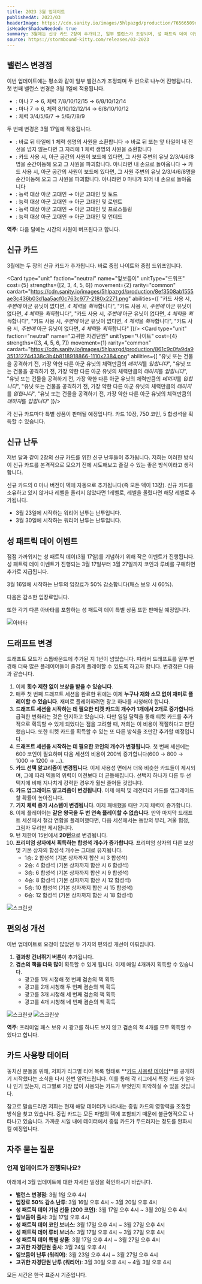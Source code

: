 ```yaml
---
title: 2023 3월 업데이트
publishedAt: 2023/03
headerImage: https://cdn.sanity.io/images/5hlpazgd/production/76566509d2090aa29393d996ce1e7f8cdda224e1-1920x622.png
isHeaderShadowNeeded: true
summary: 3월에는 신규 카드 2장이 추가되고, 일부 밸런스가 조정되며, 성 패트릭 데이 이벤트가 진행됩니다!
source: https://stormbound-kitty.com/releases/03-2023
---
```


<script>
    import Old from "$components/Old.svelte";
    import ImageBlock from "$components/ImageBlock.svelte";
    import FlexibleList from "$components/FlexibleList.svelte";
    import Icon from "$components/Icon.svelte";
    import Card from "$components/Card.svelte";
    import CardLink from "$components/CardLink.svelte";
    import Comment from "$components/Comment.svelte";
    import DiscountedBrawl from "$components/DiscountedBrawl.md";
</script>

## 밸런스 변경점
이번 업데이트에는 평소와 같이 일부 밸런스가 조정되며 두 번으로 나누어 진행됩니다. 첫 번째 밸런스 변경은 3월 1일에 적용됩니다.

  - <CardLink target="부활자 사이로" />: 마나 <Old>7</Old> → 6, 체력 <Old>7/8/10/12/15</Old> → 6/8/10/12/14
  - <CardLink target="군중의 여왕" />: 마나 <Old>7</Old> → 6, 체력 <Old>8/10/12/12/14</Old> → 6/8/10/10/12
  - <CardLink target="정신의 사원" />: 체력 <Old>3/4/5/6/7</Old> → 5/6/7/8/9

두 번째 변경은 3월 17일에 적용됩니다.

  - <CardLink target="생명의 사원" />: <Old>바로 뒤 타일에 1 체력 생명의 사원을 소환합니다</Old> → 바로 뒤 또는 앞 타일이 내 전선을 넘지 않는다면 그 자리에 1 체력 생명의 사원을 소환합니다
  - <CardLink target="공간의 사원" />: <Old>카드 사용 시, 아군 공간의 사원이 보드에 있다면, 그 사원 주변의 유닛 2/3/4/6/8명을 순간이동해 오고 그 사원을 파괴합니다. 아니라면 내 손으로 돌아옵니다</Old> → 카드 사용 시, 아군 공간의 사원이 보드에 있다면, 그 사원 주변의 유닛 2/3/4/6/8명을 순간이동해 오고 그 사원을 파괴합니다. 아니라면 0 마나가 되어 내 손으로 돌아옵니다
  - <CardLink target="역병 군주" />: 능력 대상 <Old>아군 고대인</Old> → 아군 고대인 및 토드
  - <CardLink target="흡수하는 말썽쟁이" />: 능력 대상 <Old>아군 고대인</Old> → 아군 고대인 및 로덴트
  - <CardLink target="오르곤 착취자" />: 능력 대상 <Old>아군 고대인</Old> → 아군 고대인 및 프로스틀링
  - <CardLink target="순교의 기식자" />: 능력 대상 <Old>아군 고대인</Old> → 아군 고대인 및 언데드

<Comment>

**역주**: 다음 달에는 시간의 사원이 버프된다고 합니다.

</Comment>

## 신규 카드
3월에는 두 장의 신규 카드가 추가됩니다. 바로 중립 나이트와 중립 드워프입니다.

<Card type="unit" faction="neutral" name="잎보듬이" unitType="드워프" cost={5} strengths={[2, 3, 4, 5, 6]} movement={2} rarity="common" cardart="https://cdn.sanity.io/images/5hlpazgd/production/8ef3508ab1555ae3c436b03d1aa5acf0c763c977-2180x2271.png" abilities={[
    "카드 사용 시, *주변에* 아군 유닛이 없다면, *4 체력*을 *획득*합니다",
    "카드 사용 시, *주변에* 아군 유닛이 없다면, *4 체력*을 *획득*합니다",
    "카드 사용 시, *주변에* 아군 유닛이 없다면, *4 체력*을 *획득*합니다",
    "카드 사용 시, *주변에* 아군 유닛이 없다면, *4 체력*을 *획득*합니다",
    "카드 사용 시, *주변에* 아군 유닛이 없다면, *4 체력*을 *획득*합니다"
]}/>
<Card type="unit" faction="neutral" name="고귀한 자경단원" unitType="나이트" cost={4} strengths={[3, 4, 5, 6, 7]} movement={1} rarity="common" cardart="https://cdn.sanity.io/images/5hlpazgd/production/861c9c0fa9da935131274d338c3b4b8118918866-1110x2384.png" abilities={[
    "유닛 또는 건물을 공격하기 전, 가장 약한 다른 아군 유닛의 체력만큼의 *데미지*를 *입힙니다*",
    "유닛 또는 건물을 공격하기 전, 가장 약한 다른 아군 유닛의 체력만큼의 *데미지*를 *입힙니다*",
    "유닛 또는 건물을 공격하기 전, 가장 약한 다른 아군 유닛의 체력만큼의 *데미지*를 *입힙니다*",
    "유닛 또는 건물을 공격하기 전, 가장 약한 다른 아군 유닛의 체력만큼의 *데미지*를 *입힙니다*",
    "유닛 또는 건물을 공격하기 전, 가장 약한 다른 아군 유닛의 체력만큼의 *데미지*를 *입힙니다*"
]}/>

각 신규 카드마다 특별 상품이 판매될 예정입니다. 카드 10장, <Icon type="coin" /> 750 코인, <Icon type="stone" /> 5 합성석을 획득할 수 있습니다.

## 신규 난투
저번 달과 같이 2장의 신규 카드를 위한 신규 난투들이 추가됩니다. 저희는 이러한 방식이 신규 카드를 본격적으로 모으기 전에 시도해보고 즐길 수 있는 좋은 방식이라고 생각합니다.

신규 카드의 0 마나 버전이 덱에 자동으로 추가됩니다(즉 모든 덱이 13장). 신규 카드를 소유하고 있지 않거나 레벨을 올리지 않았다면 1레벨로, 레벨을 올렸다면 해당 레벨로 추가됩니다.

  - 3월 23일에 시작하는 워리어 난투는 <CardLink target="잎보듬이" /> 난투입니다.
  - 3월 30일에 시작하는 워리어 난투는 <CardLink target="고귀한 자경단원" /> 난투입니다.

## 성 패트릭 데이 이벤트
점점 가까워지는 성 패트릭 데이(3월 17일)를 기념하기 위해 작은 이벤트가 진행됩니다. 성 패트릭 데이 이벤트가 진행되는 3월 17일부터 3월 27일까지 코인과 루비를 구매하면 추가로 지급됩니다.

3월 16일에 시작하는 난투의 입장료가 50% 감소합니다(패스 보유 시 60%).

다음은 감소한 입장료입니다.

<DiscountedBrawl />

또한 각기 다른 아바타를 포함하는 성 패트릭 데이 특별 상품 또한 판매될 예정입니다.

<FlexibleList setFontSizeFixed disableVertical>
    <img alt="아바타" src="https://cdn.sanity.io/images/5hlpazgd/production/a113b2bb4257c0d9197090b6f5648a2d815e2374-1220x500.png#screenshot" />
</FlexibleList>

## 드래프트 변경
드래프트 모드가 스톰바운드에 추가된 지 1년이 넘었습니다. 따라서 드래프트를 일부 변경해 더욱 많은 플레이어들이 즐겁게 플레이할 수 있도록 하고자 합니다. 변경점은 다음과 같습니다.

  1. 이제 **횟수 제한 없이 보상을 받을 수 있습니다**.
  2. 매주 첫 번째 드래프트 세션을 완료한 뒤에는 이제 **누구나 재화 소모 없이 재미로 플레이할 수 있습니다**. 재미로 플레이하려면 광고 하나를 시청해야 합니다.
  3. **드래프트 세션을 시작하는 데 필요한 티켓 카드의 개수가 1개에서 2개로 증가합니다**. 급격한 변화라는 것은 인지하고 있습니다. 다만 일일 달력을 통해 티켓 카드를 추가적으로 획득할 수 있게 되었다는 점을 고려할 때, 저희는 이 비용이 적절하다고 판단했습니다. 또한 티켓 카드를 획득할 수 있는 또 다른 방식을 조만간 추가할 예정입니다.
  4. **드래프트 세션을 시작하는 데 필요한 코인의 개수가 변경됩니다**. 첫 번째 세션에는 600 코인이 필요하며 다음 세션의 비용이 200씩 증가합니다(600 → 800 → 1000 → 1200 → ...).
  5. **카드 선택 알고리즘이 변경됩니다**. 이제 사용성 면에서 더욱 비슷한 카드들이 제시되며, 그에 따라 덱들의 위력이 이전보다 더 균등해집니다. 선택지 하나가 다른 두 선택지에 비해 지나치게 강력한 경우가 훨씬 줄어들 것입니다.
  6. **카드 업그레이드 알고리즘이 변경됩니다**. 이제 에픽 및 레전더리 카드를 업그레이드할 확률이 높아집니다.
  7. **기지 체력 증가 시스템이 변경됩니다**. 이제 패배했을 때만 기지 체력이 증가합니다.
  8. 이제 플레이어는 **같은 왕국을 두 번 연속 플레이할 수 없습니다**. 만약 마지막 드래프트 세션에서 철갑 연합을 플레이했다면, 다음 세션에서는 동방의 무리, 겨울 협정, 그림자 무리만 제시됩니다.
  9. 턴 제한이 15턴에서 **20턴**으로 변경됩니다.
  10. **프리미엄 상자에서 획득하는 합성석 개수가 증가합니다**. 프리미엄 상자의 다른 보상 및 기본 상자의 합성석 개수는 그대로 유지됩니다.
      * 1승: <Icon type="stone" /> 2 합성석 (기본 상자까지 합산 시 <Icon type="stone" /> 3 합성석)
      * 2승: <Icon type="stone" /> 4 합성석 (기본 상자까지 합산 시 <Icon type="stone" /> 6 합성석)
      * 3승: <Icon type="stone" /> 6 합성석 (기본 상자까지 합산 시 <Icon type="stone" /> 9 합성석)
      * 4승: <Icon type="stone" /> 8 합성석 (기본 상자까지 합산 시 <Icon type="stone" /> 12 합성석)
      * 5승: <Icon type="stone" /> 10 합성석 (기본 상자까지 합산 시 <Icon type="stone" /> 15 합성석)
      * 6승: <Icon type="stone" /> 12 합성석 (기본 상자까지 합산 시 <Icon type="stone" /> 18 합성석)

<FlexibleList allowOverflow>
    <img alt="스크린샷" src="https://cdn.sanity.io/images/5hlpazgd/production/e6f055b16a24888abc0b1c23e8e9e6d2060a951c-540x959.png#screenshot" />
</FlexibleList>

## 편의성 개선
이번 업데이트로 요청이 많았던 두 가지의 편의성 개선이 이뤄집니다.

  1. **결과창 건너뛰기 버튼**이 추가됩니다.
  2. **겸손의 책을 더욱 많이** 획득할 수 있게 됩니다. 이제 매일 4개까지 획득할 수 있습니다.
      * 광고를 1개 시청해 첫 번째 겸손의 책 획득
      * 광고를 2개 시청해 두 번째 겸손의 책 획득
      * 광고를 3개 시청해 세 번째 겸손의 책 획득
      * 광고를 4개 시청해 네 번째 겸손의 책 획득

<FlexibleList allowOverflow>
    <img alt="스크린샷" src="https://cdn.sanity.io/images/5hlpazgd/production/903588e751afbb4bf3c9ddf4d639387b68c84060-1080x2340.jpg#screenshot" />
    <img alt="스크린샷" src="https://cdn.sanity.io/images/5hlpazgd/production/5b3fdb4d84e5e423bc9a30adf5b00aabb6bd476a-1080x2340.jpg#screenshot" />
</FlexibleList>

<Comment>

**역주**: 프리미엄 패스 보유 시 광고를 하나도 보지 않고 겸손의 책 4개를 모두 획득할 수 있다고 합니다.

</Comment>

## 카드 사용량 데이터
놓치신 분들을 위해, 저희가 리그별 티어 목록 형태로 **[카드 사용량 데이터](https://sbkr.pages.dev/card-usages)**를 공개하기 시작했다는 소식을 다시 한번 알려드립니다. 이를 통해 각 리그에서 특정 카드가 얼마나 인기 있는지, 리그별로 가장 많이 사용되는 카드가 무엇인지 파악하실 수 있을 것입니다.

참고로 말씀드리면 저희는 현재 해당 데이터가 나타내는 중립 카드의 영향력을 조정할 방식을 찾고 있습니다. 중립 카드는 모든 파벌의 덱에 포함되기 때문에 불균형적으로 나타나고 있습니다. 가까운 시일 내에 데이터에서 중립 카드가 두드러지는 정도를 완화시킬 예정입니다.

## 자주 묻는 질문
### 언제 업데이트가 진행되나요?
아래에서 3월 업데이트에 대한 자세한 일정을 확인하시기 바랍니다.

  - **밸런스 변경점**: 3월 1일 오후 4시
  - **입장료 50% 감소 난투**: 3월 16일 오후 4시 ~ 3월 20일 오후 4시
  - **성 패트릭 데이 기념 선물 (200 코인)**: 3월 17일 오후 4시 ~ 3월 20일 오후 4시
  - **잎보듬이 출시**: 3월 17일 오후 4시
  - **성 패트릭 데이 코인 보너스**: 3월 17일 오후 4시 ~ 3월 27일 오후 4시
  - **성 패트릭 데이 루비 보너스**: 3월 17일 오후 4시 ~ 3월 27일 오후 4시
  - **성 패트릭 데이 특별 상품**: 3월 17일 오후 4시 ~ 3월 27일 오후 4시
  - **고귀한 자경단원 출시**: 3월 24일 오후 4시
  - **잎보듬이 난투 (워리어)**: 3월 23일 오후 4시 ~ 3월 27일 오후 4시
  - **고귀한 자경단원 난투 (워리어)**: 3월 30일 오후 4시 ~ 4월 3일 오후 4시

모든 시간은 한국 표준시 기준입니다.